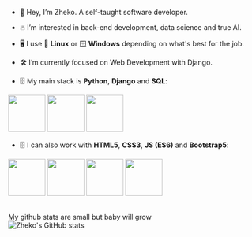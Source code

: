 * 👋 Hey, I’m Zheko. A self-taught software developer.

* 🔥 I’m interested in back-end development, data science and true AI.

* 🖥️ I use 🐧 __Linux__ or 🪟 __Windows__ depending on what's best for the job.

* 🛠️ I’m currently focused on Web Development with Django.

* 🗄️ My main stack is __Python__, __Django__ and __SQL__:


[<img src="https://github.com/ZhekoGinev/media/blob/main/images/python.png" height=75>](#) [<img src="https://github.com/ZhekoGinev/media/blob/main/images/django.png" height=75>](#) [<img src="https://github.com/ZhekoGinev/media/blob/main/images/mysql.png" height=75>](#)
<br>
* 🗄️ I can also work with __HTML5__, __CSS3__, __JS (ES6)__ and __Bootstrap5__:

[<img src="https://github.com/ZhekoGinev/media/blob/main/images/html5.png" height=75>](#) [<img src="https://github.com/ZhekoGinev/media/blob/main/images/css3.png" height=75>](#)  [<img src="https://github.com/ZhekoGinev/media/blob/main/images/js.png" height=75>](#) [<img src="https://github.com/ZhekoGinev/media/blob/main/images/bootstrap5.png" height=75>](#)
<br>
<br>

My github stats are small but baby will grow<br>
![Zheko's GitHub stats](https://github-readme-stats.vercel.app/api?username=ZhekoGinev&show_icons=true&theme=dracula)
